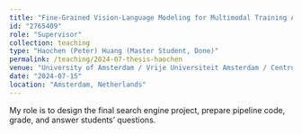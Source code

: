 ```yaml
---
title: "Fine-Grained Vision-Language Modeling for Multimodal Training Assistants in Augmented Reality (Thesis)"
id: "2765409"
role: "Supervisor"
collection: teaching
type: "Haochen (Peter) Huang (Master Student, Done)"
permalink: /teaching/2024-07-thesis-haochen
venue: "University of Amsterdam / Vrije Universiteit Amsterdam / Centrum Wiskunde & Informatica (CWI)"
date: "2024-07-15"
location: "Amsterdam, Netherlands"
---
```


My role is to design the final search engine project, prepare pipeline code, grade, and answer students’ questions.